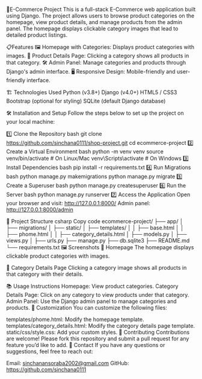 🛒E-Commerce Project
This is a full-stack E-Commerce web application built using Django. The project allows users to browse product categories on the homepage, view product details, and manage products
from the admin panel. The homepage displays clickable category images that lead to detailed product listings.

📋Features
🖼️ Homepage with Categories: Displays product categories with images.
📄 Product Details Page: Clicking a category shows all products in that category.
🛠️ Admin Panel: Manage categories and products through Django's admin interface.
🖥️ Responsive Design: Mobile-friendly and user-friendly interface.

🏗️ Technologies Used
Python (v3.8+)
Django (v4.0+)
HTML5 / CSS3
Bootstrap (optional for styling)
SQLite (default Django database)

🛠️ Installation and Setup
Follow the steps below to set up the project on your local machine:

1️⃣ Clone the Repository
bash
git clone https://github.com/sinchana0111/shop-project.git
cd ecommerce-project
2️⃣ Create a Virtual Environment
bash
python -m venv venv
source venv/bin/activate  # On Linux/Mac
venv\Scripts\activate     # On Windows
3️⃣ Install Dependencies
bash
pip install -r requirements.txt
4️⃣ Run Migrations
bash
python manage.py makemigrations
python manage.py migrate
5️⃣ Create a Superuser
bash
python manage.py createsuperuser
6️⃣ Run the Server
bash
python manage.py runserver
7️⃣ Access the Application
Open your browser and visit: http://127.0.0.1:8000/
Admin panel: http://127.0.0.1:8000/admin

📂 Project Structure
csharp
Copy code
ecommerce-project/
├── app/
│   ├── migrations/
│   ├── static/
│   ├── templates/
│   │   ├── base.html
│   │   ├── phome.html
│   │   ├── category_details.html
│   ├── models.py
│   ├── views.py
│   ├── urls.py
├── manage.py
├── db.sqlite3
├── README.md
└── requirements.txt
🖼️ Screenshots
📌 Homepage
The homepage displays clickable product categories with images.

📌 Category Details Page
Clicking a category image shows all products in that category with their details.

📚 Usage Instructions
Homepage: View product categories.
Category Details Page: Click on any category to view products under that category.
Admin Panel: Use the Django admin panel to manage categories and products.
🔧 Customization
You can customize the following files:

templates/phome.html: Modify the homepage template.
templates/category_details.html: Modify the category details page template.
static/css/style.css: Add your custom styles.
🤝 Contributing
Contributions are welcome! Please fork this repository and submit a pull request for any feature you’d like to add.
📧 Contact
If you have any questions or suggestions, feel free to reach out:

Email: sinchanansoraba2002@gmail.com
GitHub: https://github.com/sinchana0111



